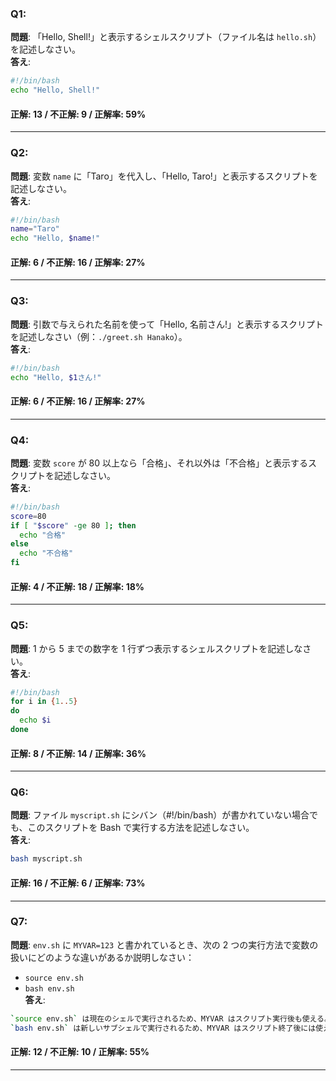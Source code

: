 ### Q1:

**問題**: 「Hello, Shell!」と表示するシェルスクリプト（ファイル名は `hello.sh`）を記述しなさい。  
**答え**:

```bash
#!/bin/bash
echo "Hello, Shell!"
```

#### 正解: 13 / 不正解: 9 / 正解率: 59%

---

### Q2:

**問題**: 変数 `name` に「Taro」を代入し、「Hello, Taro!」と表示するスクリプトを記述しなさい。  
**答え**:

```bash
#!/bin/bash
name="Taro"
echo "Hello, $name!"
```

#### 正解: 6 / 不正解: 16 / 正解率: 27%

---

### Q3:

**問題**: 引数で与えられた名前を使って「Hello, 名前さん!」と表示するスクリプトを記述しなさい（例：`./greet.sh Hanako`）。  
**答え**:

```bash
#!/bin/bash
echo "Hello, $1さん!"
```

#### 正解: 6 / 不正解: 16 / 正解率: 27%

---

### Q4:

**問題**: 変数 `score` が 80 以上なら「合格」、それ以外は「不合格」と表示するスクリプトを記述しなさい。  
**答え**:

```bash
#!/bin/bash
score=80
if [ "$score" -ge 80 ]; then
  echo "合格"
else
  echo "不合格"
fi
```

#### 正解: 4 / 不正解: 18 / 正解率: 18%

---

### Q5:

**問題**: 1 から 5 までの数字を 1 行ずつ表示するシェルスクリプトを記述しなさい。  
**答え**:

```bash
#!/bin/bash
for i in {1..5}
do
  echo $i
done
```

#### 正解: 8 / 不正解: 14 / 正解率: 36%

---

### Q6:

**問題**: ファイル `myscript.sh` にシバン（#!/bin/bash）が書かれていない場合でも、このスクリプトを Bash で実行する方法を記述しなさい。  
**答え**:

```bash
bash myscript.sh
```

#### 正解: 16 / 不正解: 6 / 正解率: 73%

---

### Q7:

**問題**: `env.sh` に `MYVAR=123` と書かれているとき、次の 2 つの実行方法で変数の扱いにどのような違いがあるか説明しなさい：

- `source env.sh`
- `bash env.sh`  
  **答え**:

```bash
`source env.sh` は現在のシェルで実行されるため、MYVAR はスクリプト実行後も使える。
`bash env.sh` は新しいサブシェルで実行されるため、MYVAR はスクリプト終了後には使えない。
```

#### 正解: 12 / 不正解: 10 / 正解率: 55%

---
